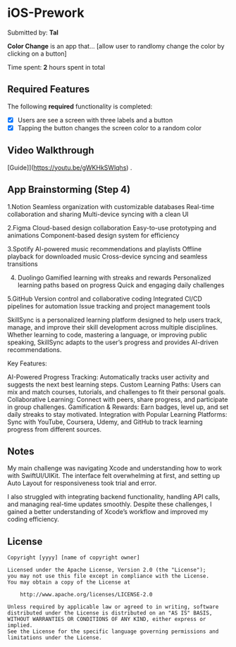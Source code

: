 # iOS-Prework
Submitted by: **Tal**

**Color Change** is an app that... [allow user to randlomy change the color by clicking on a button] 

Time spent: **2** hours spent in total

## Required Features

The following **required** functionality is completed:

- [x] Users are see a screen with three labels and a button
- [x] Tapping the button changes the screen color to a random color
 
## Video Walkthrough


[Guide]](https://youtu.be/gWKHkSWlqhs) .

## App Brainstorming (Step 4)
1.Notion
Seamless organization with customizable databases
Real-time collaboration and sharing
Multi-device syncing with a clean UI

2.Figma
Cloud-based design collaboration
Easy-to-use prototyping and animations
Component-based design system for efficiency

3.Spotify
AI-powered music recommendations and playlists
Offline playback for downloaded music
Cross-device syncing and seamless transitions

4. Duolingo
Gamified learning with streaks and rewards
Personalized learning paths based on progress
Quick and engaging daily challenges

5.GitHub
Version control and collaborative coding
Integrated CI/CD pipelines for automation
Issue tracking and project management tools

SkillSync is a personalized learning platform designed to help users track, manage, and improve their skill development across multiple disciplines. Whether learning to code, mastering a language, or improving public speaking, SkillSync adapts to the user’s progress and provides AI-driven recommendations.

Key Features:

AI-Powered Progress Tracking: Automatically tracks user activity and suggests the next best learning steps.
Custom Learning Paths: Users can mix and match courses, tutorials, and challenges to fit their personal goals.
Collaborative Learning: Connect with peers, share progress, and participate in group challenges.
Gamification & Rewards: Earn badges, level up, and set daily streaks to stay motivated.
Integration with Popular Learning Platforms: Sync with YouTube, Coursera, Udemy, and GitHub to track learning progress from different sources.

## Notes

My main challenge was navigating Xcode and understanding how to work with SwiftUI/UIKit. The interface felt overwhelming at first, and setting up Auto Layout for responsiveness took trial and error.

I also struggled with integrating backend functionality, handling API calls, and managing real-time updates smoothly. Despite these challenges, I gained a better understanding of Xcode’s workflow and improved my coding efficiency.


## License

    Copyright [yyyy] [name of copyright owner]

    Licensed under the Apache License, Version 2.0 (the "License");
    you may not use this file except in compliance with the License.
    You may obtain a copy of the License at

        http://www.apache.org/licenses/LICENSE-2.0

    Unless required by applicable law or agreed to in writing, software
    distributed under the License is distributed on an "AS IS" BASIS,
    WITHOUT WARRANTIES OR CONDITIONS OF ANY KIND, either express or implied.
    See the License for the specific language governing permissions and
    limitations under the License.
